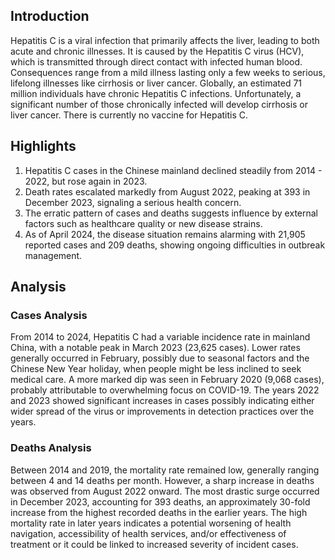 ## Introduction

Hepatitis C is a viral infection that primarily affects the liver, leading to both acute and chronic illnesses. It is caused by the Hepatitis C virus (HCV), which is transmitted through direct contact with infected human blood. Consequences range from a mild illness lasting only a few weeks to serious, lifelong illnesses like cirrhosis or liver cancer. Globally, an estimated 71 million individuals have chronic Hepatitis C infections. Unfortunately, a significant number of those chronically infected will develop cirrhosis or liver cancer. There is currently no vaccine for Hepatitis C.

## Highlights

1. Hepatitis C cases in the Chinese mainland declined steadily from 2014 - 2022, but rose again in 2023. <br/>
2. Death rates escalated markedly from August 2022, peaking at 393 in December 2023, signaling a serious health concern. <br/>
3. The erratic pattern of cases and deaths suggests influence by external factors such as healthcare quality or new disease strains. <br/>
4. As of April 2024, the disease situation remains alarming with 21,905 reported cases and 209 deaths, showing ongoing difficulties in outbreak management.

## Analysis

### Cases Analysis
From 2014 to 2024, Hepatitis C had a variable incidence rate in mainland China, with a notable peak in March 2023 (23,625 cases). Lower rates generally occurred in February, possibly due to seasonal factors and the Chinese New Year holiday, when people might be less inclined to seek medical care. A more marked dip was seen in February 2020 (9,068 cases), probably attributable to overwhelming focus on COVID-19. The years 2022 and 2023 showed significant increases in cases possibly indicating either wider spread of the virus or improvements in detection practices over the years.

### Deaths Analysis
Between 2014 and 2019, the mortality rate remained low, generally ranging between 4 and 14 deaths per month. However, a sharp increase in deaths was observed from August 2022 onward. The most drastic surge occurred in December 2023, accounting for 393 deaths, an approximately 30-fold increase from the highest recorded deaths in the earlier years. The high mortality rate in later years indicates a potential worsening of health navigation, accessibility of health services, and/or effectiveness of treatment or it could be linked to increased severity of incident cases.
